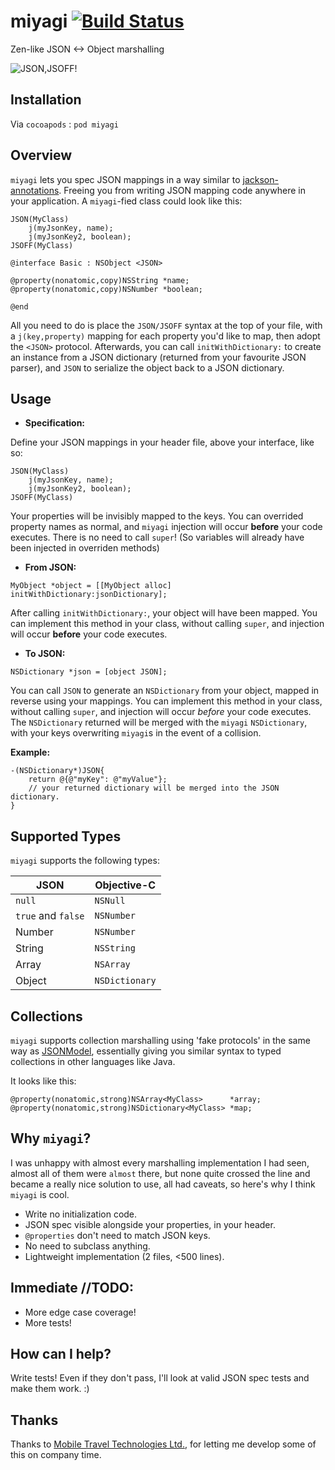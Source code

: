 miyagi [![Build Status](https://travis-ci.org/zdavison/miyagi.png?branch=master)](https://travis-ci.org/zdavison/miyagi)
======

Zen-like JSON <-> Object marshalling

![JSON,JSOFF!](http://www.cazejefitness.com/mr-miyagi-smiling.jpg)

## Installation

Via `cocoapods` : `pod miyagi`

## Overview

`miyagi` lets you spec JSON mappings in a way similar to [jackson-annotations](https://github.com/FasterXML/jackson-annotations).
Freeing you from writing JSON mapping code anywhere in your application. A `miyagi`-fied class could look like this: 

```smalltalk
JSON(MyClass)
    j(myJsonKey, name);
    j(myJsonKey2, boolean);
JSOFF(MyClass)

@interface Basic : NSObject <JSON>

@property(nonatomic,copy)NSString *name;
@property(nonatomic,copy)NSNumber *boolean;

@end
```

All you need to do is place the `JSON/JSOFF` syntax at the top of your file, 
with a `j(key,property)` mapping for each property you'd like to map, then adopt the `<JSON>` protocol.
Afterwards, you can call `initWithDictionary:` to create an instance from a JSON dictionary 
(returned from your favourite JSON parser), and `JSON` to serialize the object back to a JSON dictionary.

## Usage

- __Specification:__

Define your JSON mappings in your header file, above your interface, like so:

```smalltalk
JSON(MyClass)
    j(myJsonKey, name);
    j(myJsonKey2, boolean);
JSOFF(MyClass)
```

Your properties will be invisibly mapped to the keys. You can overrided property names as normal, 
and `miyagi` injection will occur __before__ your code executes. There is no need to call `super`!
(So variables will already have been injected in overriden methods)

- __From JSON:__

```smalltalk
MyObject *object = [[MyObject alloc] initWithDictionary:jsonDictionary];
```

After calling `initWithDictionary:`, your object will have been mapped. You can implement this method
in your class, without calling `super`, and injection will occur __before__ your code executes.

- __To JSON:__

```smalltalk
NSDictionary *json = [object JSON];
```

You can call `JSON` to generate an `NSDictionary` from your object, mapped in reverse using your mappings.
You can implement this method in your class, without calling `super`, and injection will occur _before_ your code executes.
The `NSDictionary` returned will be merged with the `miyagi` `NSDictionary`, with your keys overwriting `miyagi`s in 
the event of a collision.

__Example:__
```smalltalk
-(NSDictionary*)JSON{
    return @{@"myKey": @"myValue"};
    // your returned dictionary will be merged into the JSON dictionary.
}
```

## Supported Types

`miyagi` supports the following types:

JSON               | Objective-C
-------------------|-------------
`null`             | `NSNull`
`true` and `false` | `NSNumber`
Number             | `NSNumber`
String             | `NSString`
Array              | `NSArray`
Object             | `NSDictionary`

## Collections

`miyagi` supports collection marshalling using 'fake protocols' in the same way as [JSONModel](https://github.com/icanzilb/JSONModel), 
essentially giving you similar syntax to typed collections in other languages like Java.

It looks like this:

```smalltalk
@property(nonatomic,strong)NSArray<MyClass>      *array;
@property(nonatomic,strong)NSDictionary<MyClass> *map;
```

## Why `miyagi`?

I was unhappy with almost every marshalling implementation I had seen, almost all of them were `almost` there,
but none quite crossed the line and became a really nice solution to use, all had caveats, so here's why I
think `miyagi` is cool.

* Write no initialization code.
* JSON spec visible alongside your properties, in your header.
* `@properties` don't need to match JSON keys.
* No need to subclass anything.
* Lightweight implementation (2 files, <500 lines).

## Immediate //TODO:

* More edge case coverage!
* More tests!

## How can I help?

Write tests! Even if they don't pass, I'll look at valid JSON spec tests and make them work. :)

## Thanks

Thanks to [Mobile Travel Technologies Ltd.](http://mttnow.com), for letting me develop some of this on company time.


